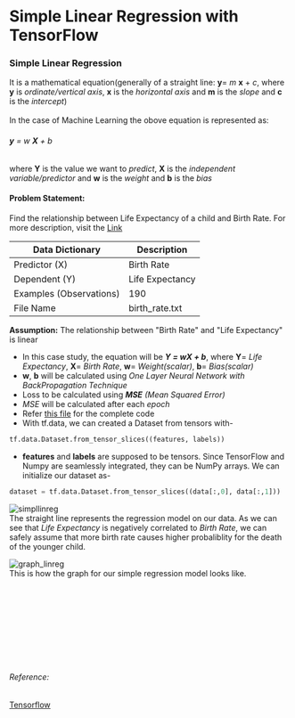 # Simple Linear Regression with TensorFlow

### Simple Linear Regression<br/>
It is a mathematical equation(generally of a straight line: **y**= *m* **x** + *c*, where **y** is *ordinate/vertical axis*, **x** is the *horizontal axis* and **m** is the *slope* and **c** is the *intercept*)<br/><br/>
In the case of Machine Learning the obove equation is represented as:<br/>
###### **y** *= w* **X** *+ b*<br/>
where **Y** is the value we want to *predict*, **X** is the *independent variable/predictor* and **w** is the *weight* and **b** is the *bias*<br/>

#### Problem Statement:<br/>
Find the relationship between Life Expectancy of a child and Birth Rate. For more description, visit the [Link](https://www.google.com/publicdata/explore?ds=d5bncppjof8f9_&ctype=b&strail=false&nselm=s&met_x=sp_dyn_le00_in&scale_x=lin&ind_x=false&met_y=sp_dyn_tfrt_in&scale_y=lin&ind_y=false&met_s=sp_pop_totl&scale_s=lin&ind_s=false&dimp_c=country:region&ifdim=country&iconSize=0.5&uniSize=0.035#!ctype=b&strail=false&bcs=d&nselm=s&met_x=sp_dyn_le00_in&scale_x=lin&ind_x=false&met_y=sp_dyn_tfrt_in&scale_y=lin&ind_y=false&met_s=sp_pop_totl&scale_s=lin&ind_s=false&dimp_c=country:region&ifdim=country&pit=1421395200000&hl=en_US&dl=en_US&ind=false)

| Data Dictionary         | Description     |
|-------------------------|-----------------|
| Predictor (X)           | Birth Rate      |
| Dependent (Y)           | Life Expectancy |
| Examples (Observations) | 190             |
| File Name               | birth_rate.txt  |


**Assumption:** The relationship between "Birth Rate" and "Life Expectancy" is linear<br/>
- In this case study, the equation will be ***Y = wX + b***, where **Y**= *Life Expectancy*, **X**= *Birth Rate*, **w**= *Weight(scalar)*, **b**= *Bias(scalar)* <br/>
- **w**, **b** will be calculated using *One Layer Neural Network with BackPropagation Technique* <br/>
- Loss to be calculated using ***MSE*** *(Mean Squared Error)*
- *MSE* will be calculated after each *epoch*
- Refer [this file](https://github.com/crookednoob/TensorFlow_Basic_Tutorial/blob/master/Regression/Tensorflow_Simple_Linear_Regression.py) for the complete code
- With tf.data, we can created a Dataset from tensors with- 
```python
tf.data.Dataset.from_tensor_slices((features, labels))
```
- **features** and **labels** are supposed to be tensors. Since TensorFlow and Numpy are seamlessly integrated, they can be NumPy arrays. We can initialize our dataset as-
```python
dataset = tf.data.Dataset.from_tensor_slices((data[:,0], data[:,1]))
```

![simpllinreg](https://user-images.githubusercontent.com/13174586/44777880-4b82a800-ab99-11e8-823b-d1be549d67e8.JPG)
<br/>The straight line represents the regression model on our data. As we can see that *Life Expectancy* is negatively correlated to *Birth Rate*, we can safely assume that more birth rate causes higher probaliblity for the death of the younger child.<br/>

![graph_linreg](https://user-images.githubusercontent.com/13174586/44777878-4aea1180-ab99-11e8-8f69-6258317ef322.png)
<br/>This is how the graph for our simple regression model looks like.

<br/><br/><br/><br/><br/><br/><br/><br/>
###### Reference: <br/>
[Tensorflow](https://www.tensorflow.org/)

